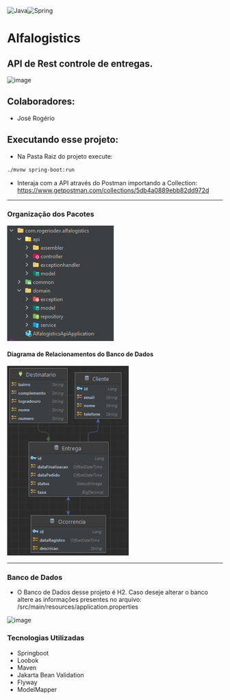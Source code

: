 <img alt="Java" src="https://img.shields.io/badge/java-%23ED8B00.svg?style=for-the-badge&logo=java&logoColor=white"/><img alt="Spring" src="https://img.shields.io/badge/spring-%236DB33F.svg?style=for-the-badge&logo=spring&logoColor=white"/>
# Alfalogistics
## API de Rest controle de entregas.

![image](https://user-images.githubusercontent.com/15113099/180330125-e6a566de-f47d-4665-97e0-e4216767d55d.png)

## Colaboradores:
- José Rogério

## Executando esse projeto:

- Na Pasta Raiz do projeto execute:
```bash
./mvnw spring-boot:run
```

- Interaja com a API através do Postman importando a Collection:
https://www.getpostman.com/collections/5db4a0889ebb82dd972d
----
### Organização dos Pacotes
![img_1.png](img_1.png)

#### Diagrama de Relacionamentos do Banco de Dados
![img.png](img.png)

---
### Banco de Dados
- O Banco de Dados desse projeto é H2. Caso deseje alterar o banco altere as informações presentes no arquivo: /src/main/resources/application.properties

![image](https://user-images.githubusercontent.com/15113099/119414347-cbe08400-bcc5-11eb-9eac-22717b183d87.png)
### Tecnologias Utilizadas
* Springboot
* Loobok
* Maven
* Jakarta Bean Validation
* Flyway
* ModelMapper

